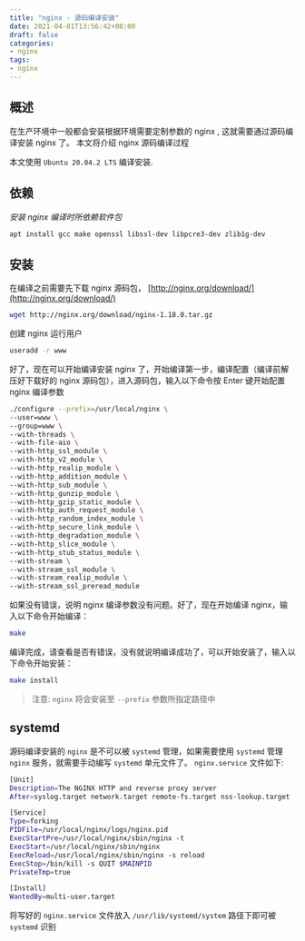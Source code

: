 ```yaml
---
title: "nginx - 源码编译安装"
date: 2021-04-01T13:56:42+08:00
draft: false
categories: 
- nginx
tags:
- nginx
---
```


## 概述

在生产环境中一般都会安装根据环境需要定制参数的 nginx , 这就需要通过源码编译安装 nginx 了。 本文将介绍 nginx 源码编译过程

本文使用 `Ubuntu 20.04.2 LTS` 编译安装.

## 依赖

*安装 nginx 编译时所依赖软件包*

```bash
apt install gcc make openssl libssl-dev libpcre3-dev zlib1g-dev
```

## 安装

在编译之前需要先下载 nginx 源码包， [http://nginx.org/download/](http://nginx.org/download/)

```bash
wget http://nginx.org/download/nginx-1.18.0.tar.gz
```

创建 nginx 运行用户

```bash
useradd -r www
```

好了，现在可以开始编译安装 nginx 了，开始编译第一步，编译配置（编译前解压好下载好的 nginx 源码包），进入源码包，输入以下命令按 Enter 键开始配置 nginx 编译参数

```bash
./configure --prefix=/usr/local/nginx \
--user=www \
--group=www \
--with-threads \
--with-file-aio \
--with-http_ssl_module \
--with-http_v2_module \
--with-http_realip_module \
--with-http_addition_module \
--with-http_sub_module \
--with-http_gunzip_module \
--with-http_gzip_static_module \
--with-http_auth_request_module \
--with-http_random_index_module \
--with-http_secure_link_module \
--with-http_degradation_module \
--with-http_slice_module \
--with-http_stub_status_module \
--with-stream \
--with-stream_ssl_module \
--with-stream_realip_module \
--with-stream_ssl_preread_module
```

如果没有错误，说明 nginx 编译参数没有问题。好了，现在开始编译 nginx，输入以下命令开始编译：

```bash
make
```

编译完成，请查看是否有错误，没有就说明编译成功了，可以开始安装了，输入以下命令开始安装：

```bash
make install
```

> 注意: `nginx` 将会安装至 `--prefix` 参数所指定路径中

## systemd

源码编译安装的 `nginx` 是不可以被 `systemd` 管理，如果需要使用 `systemd` 管理 `nginx` 服务，就需要手动编写 `systemd` 单元文件了。 `nginx.service` 文件如下:

```bash
[Unit]
Description=The NGINX HTTP and reverse proxy server
After=syslog.target network.target remote-fs.target nss-lookup.target

[Service]
Type=forking
PIDFile=/usr/local/nginx/logs/nginx.pid
ExecStartPre=/usr/local/nginx/sbin/nginx -t
ExecStart=/usr/local/nginx/sbin/nginx
ExecReload=/usr/local/nginx/sbin/nginx -s reload
ExecStop=/bin/kill -s QUIT $MAINPID
PrivateTmp=true

[Install]
WantedBy=multi-user.target
```

将写好的 `nginx.service` 文件放入 `/usr/lib/systemd/system` 路径下即可被 `systemd` 识别